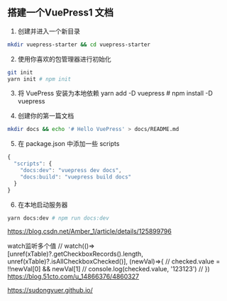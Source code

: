 ## 搭建一个VuePress1 文档

1. 创建并进入一个新目录
```sh
mkdir vuepress-starter && cd vuepress-starter
```

2. 使用你喜欢的包管理器进行初始化
```sh
git init
yarn init # npm init
```

3. 将 VuePress 安装为本地依赖
yarn add -D vuepress # npm install -D vuepress

4. 创建你的第一篇文档
```sh
mkdir docs && echo '# Hello VuePress' > docs/README.md
```

5. 在 package.json 中添加一些 scripts
```js
{
  "scripts": {
    "docs:dev": "vuepress dev docs",
    "docs:build": "vuepress build docs"
  }
}
```

6. 在本地启动服务器
```sh
yarn docs:dev # npm run docs:dev
```

https://blog.csdn.net/Amber_1/article/details/125899796

watch监听多个值
// watch(()=> [unref(xTable)?.getCheckboxRecords().length, unref(xTable)?.isAllCheckboxChecked()], (newVal)=>{
//   checked.value = !!newVal[0] && newVal[1]
//   console.log(checked.value, '123123')
// })
https://blog.51cto.com/u_14866376/4860327

https://sudongyuer.github.io/